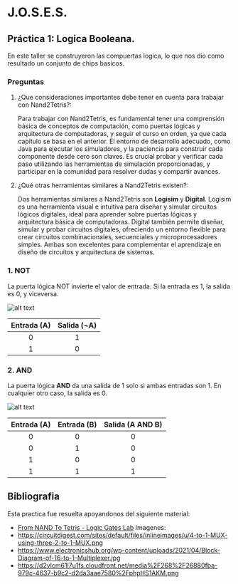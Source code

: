 # J.O.S.E.S.
## Práctica 1: Logica Booleana.

En este taller se construyeron las compuertas logica, lo que nos dio como resultado un conjunto de chips basicos.

### Preguntas

1. ¿Que consideraciones importantes debe tener en cuenta para trabajar con Nand2Tetris?:
   
   Para trabajar con Nand2Tetris, es fundamental tener una comprensión básica de conceptos de computación, como puertas lógicas y arquitectura de computadoras, y seguir el curso en orden, ya que cada capítulo se
   basa en el anterior. El entorno de desarrollo adecuado, como Java para ejecutar los simuladores, y la paciencia para construir cada componente desde cero son claves. Es crucial probar y verificar cada paso 
   utilizando las herramientas de simulación proporcionadas, y participar en la comunidad para resolver dudas y compartir avances.
   
3. ¿Qué otras herramientas similares a Nand2Tetris existen?:

   Dos herramientas similares a Nand2Tetris son **Logisim** y **Digital**. Logisim es una herramienta visual e intuitiva para diseñar y simular circuitos lógicos digitales, ideal para aprender sobre puertas lógicas    y arquitectura básica de computadoras. Digital también permite diseñar, simular y probar circuitos digitales, ofreciendo un entorno flexible para crear circuitos combinacionales, secuenciales y microprocesadores    simples. Ambas son excelentes para complementar el aprendizaje en diseño de circuitos y arquitectura de sistemas.

### 1. **NOT**
La puerta lógica NOT invierte el valor de entrada. Si la entrada es 1, la salida es 0, y viceversa.

![alt text](https://github.com/juanramirezuis/J_O_S_E_S/blob/main/Practica1_Logica_Booleana/Imagenes/Not.JPG?raw=true)

| Entrada (A) | Salida (¬A) |
|:-----------:|:-----------:|
|      0      |      1      |
|      1      |      0      |

### 2. **AND**
La puerta lógica **AND** da una salida de 1 solo si ambas entradas son 1. En cualquier otro caso, la salida es 0.

![alt text](https://github.com/juanramirezuis/J_O_S_E_S/blob/main/Practica1_Logica_Booleana/Imagenes/AND.png?raw=true)

| Entrada (A) | Entrada (B) | Salida (A AND B) |
|:-----------:|:-----------:|:----------------:|
|      0      |      0      |        0         |
|      0      |      1      |        0         |
|      1      |      0      |        0         |
|      1      |      1      |        1         |

## Bibliografia
Esta practica fue resuelta apoyandonos del siguiente material:
 - [From NAND To Tetris - Logic Gates Lab](https://www.youtube.com/watch?v=Mzy0RG9Z1Ak&t=78s)
Imagenes:
 - https://circuitdigest.com/sites/default/files/inlineimages/u/4-to-1-MUX-using-three-2-to-1-MUX.png
 - https://www.electronicshub.org/wp-content/uploads/2021/04/Block-Diagram-of-16-to-1-Multiplexer.jpg
 - https://d2vlcm61l7u1fs.cloudfront.net/media%2F268%2F26880fba-979c-4637-b9c2-d2da3aae7580%2FphpHS1AKM.png
